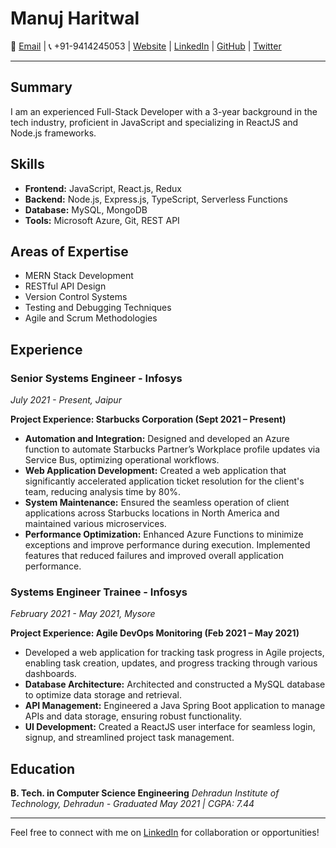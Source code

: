 # Manuj Haritwal

📧 [Email](mailto:manuj.haritwal01@gmail.com) | 📞 +91-9414245053 | [Website](https://manujharitwal.vercel.app/) | [LinkedIn](http://www.linkedin.com/in/manuj-haritwal) | [GitHub](https://github.com/manujharit) | [Twitter](https://twitter.com/ManujHarit)

---

## Summary
I am an experienced Full-Stack Developer with a 3-year background in the tech industry, proficient in JavaScript and specializing in ReactJS and Node.js frameworks.

## Skills
- **Frontend:** JavaScript, React.js, Redux
- **Backend:** Node.js, Express.js, TypeScript, Serverless Functions
- **Database:** MySQL, MongoDB
- **Tools:** Microsoft Azure, Git, REST API

## Areas of Expertise
- MERN Stack Development
- RESTful API Design
- Version Control Systems
- Testing and Debugging Techniques
- Agile and Scrum Methodologies

## Experience

### Senior Systems Engineer - Infosys
*July 2021 - Present, Jaipur*

**Project Experience: Starbucks Corporation (Sept 2021 – Present)**
- **Automation and Integration:** Designed and developed an Azure function to automate Starbucks Partner’s Workplace profile updates via Service Bus, optimizing operational workflows.
- **Web Application Development:** Created a web application that significantly accelerated application ticket resolution for the client's team, reducing analysis time by 80%.
- **System Maintenance:** Ensured the seamless operation of client applications across Starbucks locations in North America and maintained various microservices.
- **Performance Optimization:** Enhanced Azure Functions to minimize exceptions and improve performance during execution. Implemented features that reduced failures and improved overall application performance.

### Systems Engineer Trainee - Infosys
*February 2021 - May 2021, Mysore*

**Project Experience: Agile DevOps Monitoring (Feb 2021 – May 2021)**
- Developed a web application for tracking task progress in Agile projects, enabling task creation, updates, and progress tracking through various dashboards.
- **Database Architecture:** Architected and constructed a MySQL database to optimize data storage and retrieval.
- **API Management:** Engineered a Java Spring Boot application to manage APIs and data storage, ensuring robust functionality.
- **UI Development:** Created a ReactJS user interface for seamless login, signup, and streamlined project task management.

## Education
**B. Tech. in Computer Science Engineering**
*Dehradun Institute of Technology, Dehradun - Graduated May 2021 | CGPA: 7.44*

---

Feel free to connect with me on [LinkedIn](http://www.linkedin.com/in/manuj-haritwal) for collaboration or opportunities!
